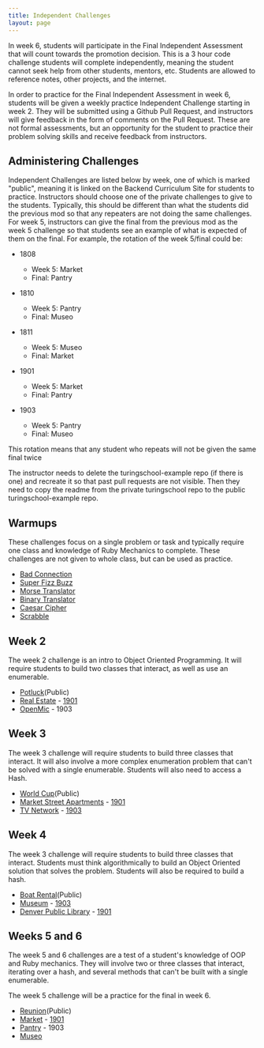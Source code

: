 ```yaml
---
title: Independent Challenges
layout: page
---
```


In week 6, students will participate in the Final Independent Assessment that will count towards the promotion decision. This is a 3 hour code challenge students will complete independently, meaning the student cannot seek help from other students, mentors, etc. Students are allowed to reference notes, other projects, and the internet.

In order to practice for the Final Independent Assessment in week 6, students will be given a weekly practice Independent Challenge starting in week 2. They will be submitted using a Github Pull Request, and instructors will give feedback in the form of comments on the Pull Request. These are not formal assessments, but an opportunity for the student to practice their problem solving skills and receive feedback from instructors.

## Administering Challenges

Independent Challenges are listed below by week, one of which is marked "public", meaning it is linked on the Backend Curriculum Site for students to practice. Instructors should choose one of the private challenges to give to the students. Typically, this should be different than what the students did the previous mod so that any repeaters are not doing the same challenges. For week 5, instructors can give the final from the previous mod as the week 5 challenge so that students see an example of what is expected of them on the final. For example, the rotation of the week 5/final could be:

* 1808
  * Week 5: Market
  * Final: Pantry
* 1810
  * Week 5: Pantry
  * Final: Museo
* 1811
  * Week 5: Museo
  * Final: Market

* 1901
  * Week 5: Market
  * Final: Pantry
* 1903
  * Week 5: Pantry
  * Final: Museo

This rotation means that any student who repeats will not be given the same final twice

The instructor needs to delete the turingschool-example repo (if there is one) and recreate it so that past pull requests are not visible. Then they need to copy the readme from the private turingschool repo to the public turingschool-example repo.

## Warmups

These challenges focus on a single problem or task and typically require one class and knowledge of Ruby Mechanics to complete. These challenges are not given to whole class, but can be used as practice.

* [Bad Connection](https://github.com/turingschool-examples/bad_connection)
* [Super Fizz Buzz](https://github.com/turingschool-examples/super_fizz_buzz)
* [Morse Translator](https://github.com/turingschool-examples/morse_translator)
* [Binary Translator](https://github.com/turingschool-examples/binary_translator)
* [Caesar Cipher](https://github.com/turingschool-examples/caesar_cipher)
* [Scrabble](https://github.com/turingschool-examples/scrabble)

## Week 2

The week 2 challenge is an intro to Object Oriented Programming. It will require students to build two classes that interact, as well as use an enumerable.

* [Potluck](https://github.com/turingschool-examples/potluck)(Public)
* [Real Estate](https://github.com/turingschool/real_estate) - [1901](https://github.com/turingschool-examples/real_estate_1901)
* [OpenMic](https://github.com/turingschool/open_mic) - 1903

## Week 3

The week 3 challenge will require students to build three classes that interact. It will also involve a more complex enumeration problem that can't be solved with a single enumerable. Students will also need to access a Hash.

* [World Cup](https://github.com/turingschool-examples/world_cup)(Public)
* [Market Street Apartments](https://github.com/turingschool/market_st_apartments) - [1901](https://github.com/turingschool-examples/market_st_apartments_1901)
* [TV Network](https://github.com/turingschool/tv_network) - [1903](https://github.com/turingschool-examples/tv_network_1903)

## Week 4

The week 3 challenge will require students to build three classes that interact. Students must think algorithmically to build an Object Oriented solution that solves the problem. Students will also be required to build a hash.

* [Boat Rental](https://github.com/turingschool-examples/boat_rental)(Public)
* [Museum](https://github.com/turingschool/museum) - [1903](https://github.com/turingschool-examples/museum_3)
* [Denver Public Library](https://github.com/turingschool/denver_public_library) - [1901](https://github.com/turingschool-examples/dpl_1901)

## Weeks 5 and 6

The week 5 and 6 challenges are a test of a student's knowledge of OOP and Ruby mechanics. They will involve two or three classes that interact, iterating over a hash, and several methods that can't be built with a single enumerable.

The week 5 challenge will be a practice for the final in week 6.

* [Reunion](https://github.com/turingschool-examples/reunion)(Public)
* [Market](https://github.com/turingschool/market) - [1901](https://github.com/turingschool-examples/market_1901)
* [Pantry](https://github.com/turingschool-examples/pantry) - 1903
* [Museo](https://github.com/turingschool/museo)
